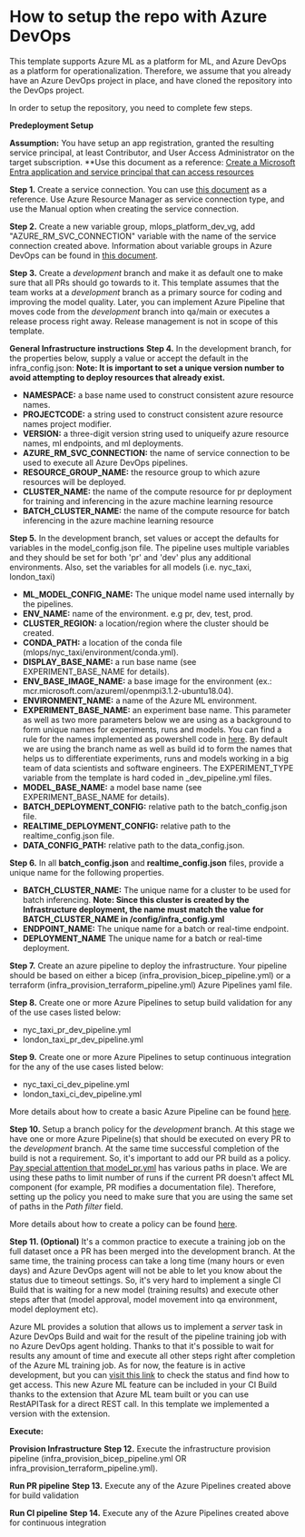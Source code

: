 # How to setup the repo with Azure DevOps

This template supports Azure ML as a platform for ML, and Azure DevOps as a platform for operationalization. Therefore, we assume that you already have an Azure DevOps project in place, and have cloned the repository into the DevOps project.

In order to setup the repository, you need to complete few steps.

**Predeployment Setup**

**Assumption:**
You have setup an app registration, granted the resulting service principal, at least Contributor, and User Access Administrator on the target subscription.
**Use this document as a reference: [Create a Microsoft Entra application and service principal that can access resources](https://learn.microsoft.com/en-us/entra/identity-platform/howto-create-service-principal-portal)

**Step 1.** Create a service connection. You can use [this document](https://learn.microsoft.com/en-us/azure/devops/pipelines/library/service-endpoints?view=azure-devops&tabs=yaml) as a reference. Use Azure Resource Manager as service connection type, and use the Manual option when creating the service connection.

**Step 2.** Create a new variable group, mlops_platform_dev_vg, add "AZURE_RM_SVC_CONNECTION" variable with the name of the service connection created above. 
Information about variable groups in Azure DevOps can be found in [this document](https://learn.microsoft.com/en-us/azure/devops/pipelines/library/variable-groups?view=azure-devops&tabs=classic).

**Step 3.** Create a *development* branch and make it as default one to make sure that all PRs should go towards to it. This template assumes that the team works at a *development* branch as a primary source for coding and improving the model quality. Later, you can implement Azure Pipeline that moves code from the *development* branch into qa/main or executes a release process right away. Release management is not in scope of this template.

**General Infrastructure instructions**
**Step 4.** In the development branch, for the properties below, supply a value or accept the default in the infra_config.json:
**Note: It is important to set a unique version number to avoid attempting to deploy resources that already exist.**
- **NAMESPACE:** a base name used to construct consistent azure resource names.
- **PROJECTCODE:** a string used to construct consistent azure resource names project modifier.
- **VERSION:** a three-digit version string used to uniqueify azure resource names, ml endpoints, and ml deployments.
- **AZURE_RM_SVC_CONNECTION:** the name of service connection to be used to execute all Azure DevOps pipelines.
- **RESOURCE_GROUP_NAME:** the resource group to which azure resources will be deployed.
- **CLUSTER_NAME:** the name of the compute resource for pr deployment for training and inferencing in the azure machine learning resource
- **BATCH_CLUSTER_NAME:** the name of the compute resource for batch inferencing in the azure machine learning resource

**Step 5.** In the development branch, set values or accept the defaults for variables in the model_config.json file. The pipeline uses multiple variables and they should be set for both 'pr' and 'dev' plus any additional environments. Also, set the variables for all models (i.e. nyc_taxi, london_taxi)

- **ML_MODEL_CONFIG_NAME:** The unique model name used internally by the pipelines.
- **ENV_NAME:** name of the environment. e.g pr, dev, test, prod.
- **CLUSTER_REGION:** a location/region where the cluster should be created.
- **CONDA_PATH:** a location of the conda file (mlops/nyc_taxi/environment/conda.yml).
- **DISPLAY_BASE_NAME:** a run base name (see EXPERIMENT_BASE_NAME for details).
- **ENV_BASE_IMAGE_NAME:** a base image for the environment (ex.: mcr.microsoft.com/azureml/openmpi3.1.2-ubuntu18.04).
- **ENVIRONMENT_NAME:** a name of the Azure ML environment.
- **EXPERIMENT_BASE_NAME:** an experiment base name. This parameter as well as two more parameters below we are using as a background to form unique names for experiments, runs and models. You can find a rule for the names implemented as powershell code in [here](../devops/pipeline/templates/variables_template.yml). By default we are using the branch name as well as build id to form the names that helps us to differentiate experiments, runs and models working in a big team of data scientists and software engineers. The EXPERIMENT_TYPE variable from the template is hard coded in _dev_pipeline.yml files.
- **MODEL_BASE_NAME:** a model base name (see EXPERIMENT_BASE_NAME for details).
- **BATCH_DEPLOYMENT_CONFIG:** relative path to the batch_config.json file.
- **REALTIME_DEPLOYMENT_CONFIG:** relative path to the realtime_config.json file.
- **DATA_CONFIG_PATH:** relative path to the data_config.json.

**Step 6.**  In all **batch_config.json** and **realtime_config.json** files, provide a unique name for the following properties.
- **BATCH_CLUSTER_NAME:** The unique name for a cluster to be used for batch inferencing. 
**Note: Since this cluster is created by the Infrastructure deployment, the name must match the value for BATCH_CLUSTER_NAME in /config/infra_config.yml**
- **ENDPOINT_NAME:** The unique name for a batch or real-time endpoint.
- **DEPLOYMENT_NAME** The unique name for a batch or real-time deployment.

**Step 7.** Create an azure pipeline to deploy the infrastructure.  Your pipeline should be based on either a bicep (infra_provision_bicep_pipeline.yml) or a terraform (infra_provision_terraform_pipeline.yml) Azure Pipelines yaml file. 

**Step 8.** Create one or more Azure Pipelines to setup build validation for any of the use cases listed below:
- nyc_taxi_pr_dev_pipeline.yml
- london_taxi_pr_dev_pipeline.yml

**Step 9.** Create one or more Azure Pipelines to setup continuous integration for the any of the use cases listed below:
- nyc_taxi_ci_dev_pipeline.yml
- london_taxi_ci_dev_pipeline.yml

More details about how to create a basic Azure Pipeline can be found [here](https://learn.microsoft.com/en-us/azure/devops/pipelines/create-first-pipeline?view=azure-devops&tabs).

**Step 10.** Setup a branch policy for the *development* branch. At this stage we have one or more Azure Pipeline(s) that should be executed on every PR to the *development* branch. At the same time successful completion of the build is not a requirement. So, it's important to add our PR build as a policy. [Pay special attention that model_pr.yml](../devops/pipeline/model_pr.yml) has various paths in place. We are using these paths to limit number of runs if the current PR doesn't affect ML component (for example, PR modifies a documentation file). Therefore, setting up the policy you need to make sure that you are using the same set of paths in the *Path filter* field.

More details about how to create a policy can be found [here](https://learn.microsoft.com/en-us/azure/devops/repos/git/branch-policies?view=azure-devops&tabs=browser).

**Step 11. (Optional)** It's a common practice to execute a training job on the full dataset once a PR has been merged into the development branch. At the same time, the training process can take a long time (many hours or even days) and Azure DevOps agent will not be able to let you know about the status due to timeout settings. So, it's very hard to implement a single CI Build that is waiting for a new model (training results) and execute other steps after that (model approval, model movement into qa environment, model deployment etc).

Azure ML provides a solution that allows us to implement a *server* task in Azure DevOps Build and wait for the result of the pipeline training job with no Azure DevOps agent holding. Thanks to that it's possible to wait for results any amount of time and execute all other steps right after completion of the Azure ML training job. As for now, the feature is in active development, but you can [visit this link](https://github.com/Azure/azure-mlops-automation) to check the status and find how to get access. This new Azure ML feature can be included in your CI Build thanks to the extension that Azure ML team built or you can use RestAPITask for a direct REST call. In this template we implemented a version with the extension.


**Execute:**

**Provision Infrastructure**
**Step 12.** Execute the infrastructure provision pipeline (infra_provision_bicep_pipeline.yml OR infra_provision_terraform_pipeline.yml).

**Run PR pipeline**
**Step 13.** Execute any of the Azure Pipelines created above for build validation

**Run CI pipeline**
**Step 14.** Execute any of the Azure Pipelines created above for continuous integration
